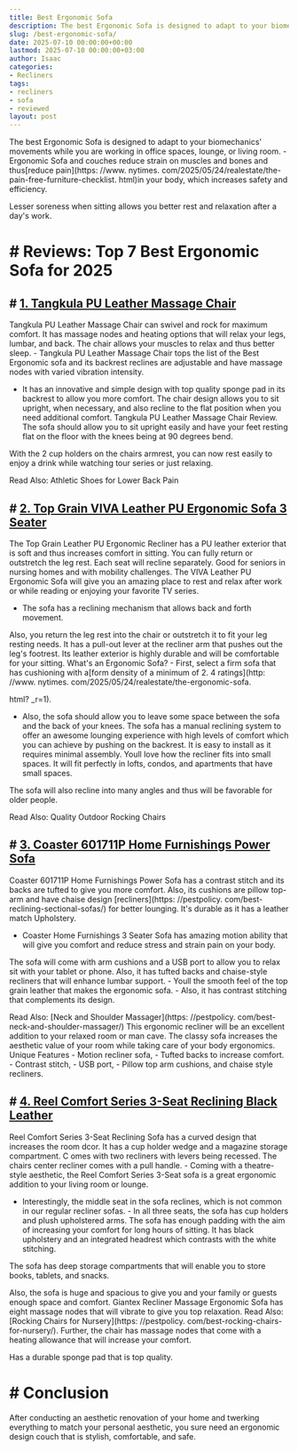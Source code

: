 ```yaml
---
title: Best Ergonomic Sofa
description: The best Ergonomic Sofa is designed to adapt to your biomechanics' movements while you are working in office spaces, lounge, or living room. - Ergonomic Sofa...
slug: /best-ergonomic-sofa/
date: 2025-07-10 00:00:00+00:00
lastmod: 2025-07-10 00:00:00+03:00
author: Isaac
categories:
- Recliners
tags:
- recliners
- sofa
- reviewed
layout: post
---
```


The best Ergonomic Sofa is designed to adapt to your biomechanics' movements while you are working in office spaces, lounge, or living room. - Ergonomic Sofa and couches reduce strain on muscles and bones and thus[reduce pain](https: //www. nytimes. com/2025/05/24/realestate/the-pain-free-furniture-checklist. html)in your body, which increases safety and efficiency.

Lesser soreness when sitting allows you better rest and relaxation after a day's work.

# # Reviews: Top 7 Best Ergonomic Sofa for 2025

## # [1. Tangkula PU Leather Massage Chair](https://www.amazon.com/dp/B01NBJ3T5W/?tag=p-policy-20)

Tangkula PU Leather Massage Chair can swivel and rock for maximum comfort. It has massage nodes and heating options that will relax your legs, lumbar, and back. The chair allows your muscles to relax and thus better sleep. - Tangkula PU Leather Massage Chair tops the list of the Best Ergonomic sofa and its backrest reclines are adjustable and have massage nodes with varied vibration intensity.

- It has an innovative and simple design with top quality sponge pad in its backrest to allow you more comfort. The chair design allows you to sit upright, when necessary, and also recline to the flat position when you need additional comfort. Tangkula PU Leather Massage Chair Review. The sofa should allow you to sit upright easily and have your feet resting flat on the floor with the knees being at 90 degrees bend.

With the 2 cup holders on the chairs armrest, you can now rest easily to enjoy a drink while watching tour series or just relaxing.

Read Also: Athletic Shoes for Lower Back Pain

## # [2. Top Grain VIVA Leather PU Ergonomic Sofa 3 Seater](https://www.amazon.com/dp/B01KNBFYHY/?tag=p-policy-20)

The Top Grain Leather PU Ergonomic Recliner has a PU leather exterior that is soft and thus increases comfort in sitting. You can fully return or outstretch the leg rest. Each seat will recline separately. Good for seniors in nursing homes and with mobility challenges. The VIVA Leather PU Ergonomic Sofa will give you an amazing place to rest and relax after work or while reading or enjoying your favorite TV series.

- The sofa has a reclining mechanism that allows back and forth movement.

Also, you return the leg rest into the chair or outstretch it to fit your leg resting needs. It has a pull-out lever at the recliner arm that pushes out the leg's footrest. Its leather exterior is highly durable and will be comfortable for your sitting. What's an Ergonomic Sofa? - First, select a firm sofa that has cushioning with a[form density of a minimum of 2. 4 ratings](http: //www. nytimes. com/2025/05/24/realestate/the-ergonomic-sofa.

html? _r=1).

- Also, the sofa should allow you to leave some space between the sofa and the back of your knees. The sofa has a manual reclining system to offer an awesome lounging experience with high levels of comfort which you can achieve by pushing on the backrest. It is easy to install as it requires minimal assembly. Youll love how the recliner fits into small spaces. It will fit perfectly in lofts, condos, and apartments that have small spaces.

The sofa will also recline into many angles and thus will be favorable for older people.

Read Also: Quality Outdoor Rocking Chairs

## # [3. Coaster 601711P Home Furnishings Power Sofa](https://www.amazon.com/dp/B00W9BXSMK/?tag=p-policy-20)

Coaster 601711P Home Furnishings Power Sofa has a contrast stitch and its backs are tufted to give you more comfort. Also, its cushions are pillow top-arm and have chaise design [recliners](https: //pestpolicy. com/best-reclining-sectional-sofas/) for better lounging. It's durable as it has a leather match Upholstery.

- Coaster Home Furnishings 3 Seater Sofa has amazing motion ability that will give you comfort and reduce stress and strain pain on your body.

The sofa will come with arm cushions and a USB port to allow you to relax sit with your tablet or phone. Also, it has tufted backs and chaise-style recliners that will enhance lumbar support. - Youll the smooth feel of the top grain leather that makes the ergonomic sofa. - Also, it has contrast stitching that complements its design.

Read Also: [Neck and Shoulder Massager](https: //pestpolicy. com/best-neck-and-shoulder-massager/) This ergonomic recliner will be an excellent addition to your relaxed room or man cave. The classy sofa increases the aesthetic value of your room while taking care of your body ergonomics. Unique Features - Motion recliner sofa, - Tufted backs to increase comfort. - Contrast stitch, - USB port, - Pillow top arm cushions, and chaise style recliners.

## # [4. Reel Comfort Series 3-Seat Reclining Black Leather](https://www.amazon.com/dp/B0146T9AMY/?tag=p-policy-20)

Reel Comfort Series 3-Seat Reclining Sofa has a curved design that increases the room dcor. It has a cup holder wedge and a magazine storage compartment. C omes with two recliners with levers being recessed. The chairs center recliner comes with a pull handle. - Coming with a theatre-style aesthetic, the Reel Comfort Series 3-Seat sofa is a great ergonomic addition to your living room or lounge.

- Interestingly, the middle seat in the sofa reclines, which is not common in our regular recliner sofas. - In all three seats, the sofa has cup holders and plush upholstered arms. The sofa has enough padding with the aim of increasing your comfort for long hours of sitting. It has black upholstery and an integrated headrest which contrasts with the white stitching.

The sofa has deep storage compartments that will enable you to store books, tablets, and snacks.

Also, the sofa is huge and spacious to give you and your family or guests enough space and comfort. Giantex Recliner Massage Ergonomic Sofa has eight massage nodes that will vibrate to give you top relaxation. Read Also: [Rocking Chairs for Nursery](https: //pestpolicy. com/best-rocking-chairs-for-nursery/). Further, the chair has massage nodes that come with a heating allowance that will increase your comfort.

Has a durable sponge pad that is top quality.

# # Conclusion

After conducting an aesthetic renovation of your home and twerking everything to match your personal aesthetic, you sure need an ergonomic design couch that is stylish, comfortable, and safe.
